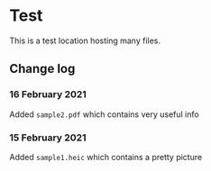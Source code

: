 # Test

This is a test location hosting many files.

## Change log

### 16 February 2021

Added `sample2.pdf` which contains very useful info

### 15 February 2021

Added `sample1.heic` which contains a pretty picture
